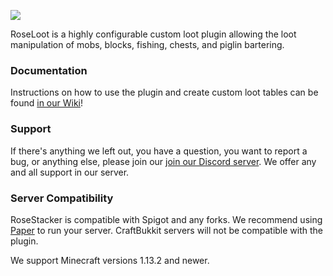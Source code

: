 ![](https://i.imgur.com/YWDZ0pA.png)


RoseLoot is a highly configurable custom loot plugin allowing the loot manipulation of mobs, blocks, fishing, chests, and piglin bartering.

### Documentation
Instructions on how to use the plugin and create custom loot tables can be found [in our Wiki](https://github.com/Rosewood-Development/RoseLoot/wiki)!

### Support
If there's anything we left out, you have a question, you want to report a bug, or anything else, please join our [join our Discord server](https://discord.gg/MgUsTBK).  We offer any and all support in our server.

### Server Compatibility
RoseStacker is compatible with Spigot and any forks. We recommend using [Paper](https://papermc.io/) to run your server.  CraftBukkit servers will not be compatible with the plugin.

We support Minecraft versions 1.13.2 and newer.
